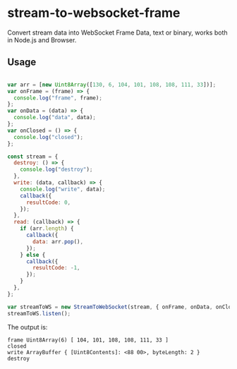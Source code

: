 # stream-to-websocket-frame
Convert stream data into WebSocket Frame Data, text or binary, works both in Node.js and Browser.

## Usage

```js

var arr = [new Uint8Array([130, 6, 104, 101, 108, 108, 111, 33])];
var onFrame = (frame) => {
  console.log("frame", frame);
};
var onData = (data) => {
  console.log("data", data);
};
var onClosed = () => {
  console.log("closed");
};

const stream = {
  destroy: () => {
    console.log("destroy");
  },
  write: (data, callback) => {
    console.log("write", data);
    callback({
      resultCode: 0,
    });
  },
  read: (callback) => {
    if (arr.length) {
      callback({
        data: arr.pop(),
      });
    } else {
      callback({
        resultCode: -1,
      });
    }
  },
};

var streamToWS = new StreamToWebSocket(stream, { onFrame, onData, onClosed });
streamToWS.listen();

```

The output is:

```
frame Uint8Array(6) [ 104, 101, 108, 108, 111, 33 ]
closed
write ArrayBuffer { [Uint8Contents]: <88 00>, byteLength: 2 }
destroy
```
